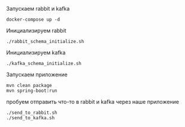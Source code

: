 
Запускаем rabbit и kafka
```
docker-compose up -d
```

Инициализируем rabbit
```
./rabbit_schema_initialize.sh
```

Инициализируем kafka
```
./kafka_schema_initialize.sh
```

Запускаем приложение
```
mvn clean package
mvn spring-boot:run
```

пробуем отправить что-то в rabbit и kafka через наше приложение
```
./send_to_rabbit.sh
./send_to_kafka.sh
```

